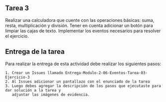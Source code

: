 ## Tarea 3

Realizar una calculadora que cuente con las operaciones básicas: suma, resta, multiplicación y división. Tener en cuenta adicionar un botón para limpiar
las cajas de texto. Implementar los eventos necesarios para resolver el ejercicio.

## Entrega de la tarea

Para realizar la entrega de esta actividad debe realizar los siguientes pasos:

    1. Crear un Issues llamado Entrega-Modulo-2-06-Eventos-Tarea-03-Ejercicio-3
    2. Al Issues adicionar un pantallazo con el enunciado de la tarea
    3. Luego debes agregar la descripción de los pasos que ejecutaste para dar solución a la tarea y 
       adjuntar las imágenes de evidencia.  


